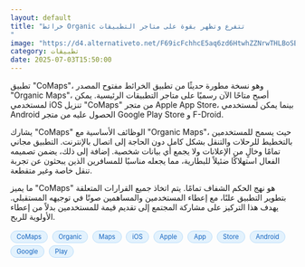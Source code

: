 ```yaml
---
layout: default
title: "خرائط Organic تتفرع وتظهر بقوة على متاجر التطبيقات
"
image: "https://d4.alternativeto.net/F69icFchhcE5aq6zd6HtwhZZNrwTHLBoSBxmkV2ocA8/rs:fill:1520:760:0/g:ce:0:0/YWJzOi8vZGlzdC9jb250ZW50LzE3NTE1NDIwNDg5MDIucG5n.png"
category: تطبيقات
date: 2025-07-03T15:50:00
---
```


تطبيق "CoMaps"، وهو نسخة مطورة حديثًا من تطبيق الخرائط مفتوح المصدر "Organic Maps"، أصبح متاحًا الآن رسميًا على متاجر التطبيقات الرئيسية. يمكن لمستخدمي iOS تنزيل "CoMaps" من متجر Apple App Store، بينما يمكن لمستخدمي Android الحصول عليه من متجر Google Play Store و F-Droid.

يشارك "CoMaps" الوظائف الأساسية مع "Organic Maps"، حيث يسمح للمستخدمين بالتخطيط للرحلات والتنقل بشكل كامل دون الحاجة إلى اتصال بالإنترنت. التطبيق مجاني تمامًا وخالٍ من الإعلانات ولا يجمع أي بيانات شخصية. إضافة إلى ذلك، يضمن تصميمه الفعال استهلاكًا ضئيلاً للبطارية، مما يجعله مناسبًا للمسافرين الذين يبحثون عن تجربة تنقل خاصة وغير متقطعة.

ما يميز "CoMaps" هو نهج الحكم الشفاف تمامًا. يتم اتخاذ جميع القرارات المتعلقة بتطوير التطبيق علنًا، مع إعطاء المستخدمين والمساهمين صوتًا في توجيهه المستقبلي. يهدف هذا التركيز على مشاركة المجتمع إلى تقديم قيمة للمستخدمين بدلاً من إعطاء الأولوية للربح.

<div style="margin-top:2px; margin-bottom:2px;"><a href="https://bidjadraft.github.io/?query=CoMaps" style="background:#e3f2fd; color:#1565c0; font-size:80%; border-radius:12px; padding:3px 10px; margin:2px 4px 2px 0; display:inline-block; border:1px solid #bbdefb; text-decoration:none;">CoMaps</a> <a href="https://bidjadraft.github.io/?query=Organic" style="background:#e3f2fd; color:#1565c0; font-size:80%; border-radius:12px; padding:3px 10px; margin:2px 4px 2px 0; display:inline-block; border:1px solid #bbdefb; text-decoration:none;">Organic</a> <a href="https://bidjadraft.github.io/?query=Maps" style="background:#e3f2fd; color:#1565c0; font-size:80%; border-radius:12px; padding:3px 10px; margin:2px 4px 2px 0; display:inline-block; border:1px solid #bbdefb; text-decoration:none;">Maps</a> <a href="https://bidjadraft.github.io/?query=iOS" style="background:#e3f2fd; color:#1565c0; font-size:80%; border-radius:12px; padding:3px 10px; margin:2px 4px 2px 0; display:inline-block; border:1px solid #bbdefb; text-decoration:none;">iOS</a> <a href="https://bidjadraft.github.io/?query=Apple" style="background:#e3f2fd; color:#1565c0; font-size:80%; border-radius:12px; padding:3px 10px; margin:2px 4px 2px 0; display:inline-block; border:1px solid #bbdefb; text-decoration:none;">Apple</a> <a href="https://bidjadraft.github.io/?query=App" style="background:#e3f2fd; color:#1565c0; font-size:80%; border-radius:12px; padding:3px 10px; margin:2px 4px 2px 0; display:inline-block; border:1px solid #bbdefb; text-decoration:none;">App</a> <a href="https://bidjadraft.github.io/?query=Store" style="background:#e3f2fd; color:#1565c0; font-size:80%; border-radius:12px; padding:3px 10px; margin:2px 4px 2px 0; display:inline-block; border:1px solid #bbdefb; text-decoration:none;">Store</a> <a href="https://bidjadraft.github.io/?query=Android" style="background:#e3f2fd; color:#1565c0; font-size:80%; border-radius:12px; padding:3px 10px; margin:2px 4px 2px 0; display:inline-block; border:1px solid #bbdefb; text-decoration:none;">Android</a> <a href="https://bidjadraft.github.io/?query=Google" style="background:#e3f2fd; color:#1565c0; font-size:80%; border-radius:12px; padding:3px 10px; margin:2px 4px 2px 0; display:inline-block; border:1px solid #bbdefb; text-decoration:none;">Google</a> <a href="https://bidjadraft.github.io/?query=Play" style="background:#e3f2fd; color:#1565c0; font-size:80%; border-radius:12px; padding:3px 10px; margin:2px 4px 2px 0; display:inline-block; border:1px solid #bbdefb; text-decoration:none;">Play</a></div><br><br>
